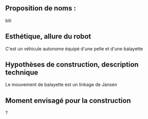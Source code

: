 
## Proposition de noms : 

bili

## Esthétique, allure du robot

C'est un véhicule autonome équipé d'une pelle et d'une balayette

## Hypothèses de construction, description technique

Le mouvement de balayette est un linkage de Jansen

## Moment envisagé pour la construction

?

